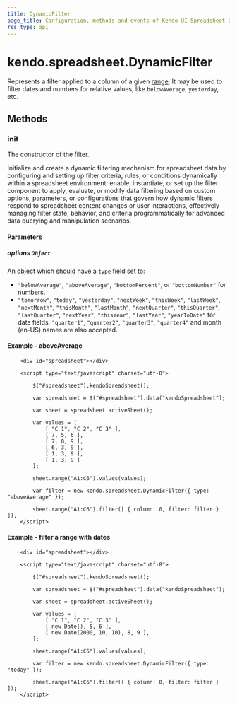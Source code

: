 ```yaml
---
title: DynamicFilter
page_title: Configuration, methods and events of Kendo UI Spreadsheet DynamicFilter Instance object
res_type: api
---
```


# kendo.spreadsheet.DynamicFilter

Represents a filter applied to a column of a given [range](/api/javascript/spreadsheet/range). It may be used to filter dates and numbers for relative values, like `belowAverage`, `yesterday`, etc.

## Methods

### init

The constructor of the filter.


<div class="meta-api-description">
Initialize and create a dynamic filtering mechanism for spreadsheet data by configuring and setting up filter criteria, rules, or conditions dynamically within a spreadsheet environment; enable, instantiate, or set up the filter component to apply, evaluate, or modify data filtering based on custom options, parameters, or configurations that govern how dynamic filters respond to spreadsheet content changes or user interactions, effectively managing filter state, behavior, and criteria programmatically for advanced data querying and manipulation scenarios.
</div>

#### Parameters

##### options `Object`

An object which should have a `type` field set to:

* `"belowAverage"`, `"aboveAverage"`, `"bottomPercent"`, or `"bottomNumber"` for numbers.
* `"tomorrow"`, `"today"`, `"yesterday"`, `"nextWeek"`, `"thisWeek"`, `"lastWeek"`, `"nextMonth"`, `"thisMonth"`, `"lastMonth"`, `"nextQuarter"`, `"thisQuarter"`,
`"lastQuarter"`, `"nextYear"`, `"thisYear"`, `"lastYear"`, `"yearToDate"` for date fields. `"quarter1"`, `"quarter2"`, `"quarter3"`, `"quarter4"` and month (en-US) names are also accepted.

#### Example - aboveAverage


```
    <div id="spreadsheet"></div>

    <script type="text/javascript" charset="utf-8">

        $("#spreadsheet").kendoSpreadsheet();

        var spreadsheet = $("#spreadsheet").data("kendoSpreadsheet");

        var sheet = spreadsheet.activeSheet();

        var values = [
            [ "C 1", "C 2", "C 3" ],
            [ 7, 5, 6 ],
            [ 7, 8, 9 ],
            [ 6, 3, 9 ],
            [ 1, 3, 9 ],
            [ 1, 3, 9 ]
        ];

        sheet.range("A1:C6").values(values);

        var filter = new kendo.spreadsheet.DynamicFilter({ type: "aboveAverage" });

        sheet.range("A1:C6").filter([ { column: 0, filter: filter } ]);
    </script>
```


#### Example - filter a range with dates

```
    <div id="spreadsheet"></div>

    <script type="text/javascript" charset="utf-8">

        $("#spreadsheet").kendoSpreadsheet();

        var spreadsheet = $("#spreadsheet").data("kendoSpreadsheet");

        var sheet = spreadsheet.activeSheet();

        var values = [
            [ "C 1", "C 2", "C 3" ],
            [ new Date(), 5, 6 ],
            [ new Date(2000, 10, 10), 8, 9 ],
        ];

        sheet.range("A1:C6").values(values);

        var filter = new kendo.spreadsheet.DynamicFilter({ type: "today" });

        sheet.range("A1:C6").filter([ { column: 0, filter: filter } ]);
    </script>
```
